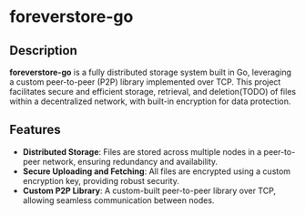 # foreverstore-go

## Description
**foreverstore-go** is a fully distributed storage system built in Go, leveraging a custom peer-to-peer (P2P) library implemented over TCP. This project facilitates secure and efficient storage, retrieval, and deletion(TODO) of files within a decentralized network, with built-in encryption for data protection.

## Features
- **Distributed Storage**: Files are stored across multiple nodes in a peer-to-peer network, ensuring redundancy and availability.
- **Secure Uploading and Fetching**: All files are encrypted using a custom encryption key, providing robust security.
- **Custom P2P Library**: A custom-built peer-to-peer library over TCP, allowing seamless communication between nodes.
